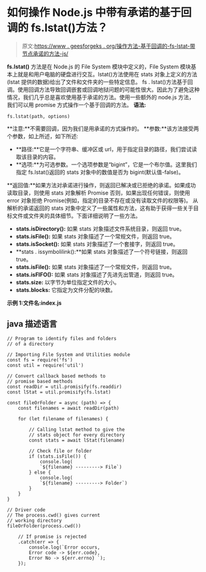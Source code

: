 # 如何操作 Node.js 中带有承诺的基于回调的 fs.lstat()方法？

> 原文:[https://www . geesforgeks . org/操作方法-基于回调的-fs-lstat-带节点承诺的方法-js/](https://www.geeksforgeeks.org/how-to-operate-callback-based-fs-lstat-method-with-promises-in-node-js/)

**fs.lstat()** 方法是在 Node.js 的 File System 模块中定义的，File System 模块基本上就是和用户电脑的硬盘进行交互。lstat()方法使用在 stats 对象上定义的方法(lstat 提供的数据)给出了文件和文件夹的一些特定信息。
fs . lstat()方法基于回调。使用回调方法导致回调嵌套或回调地狱问题的可能性很大。因此为了避免这种情况，我们几乎总是喜欢使用基于承诺的方法。使用一些额外的 node.js 方法，我们可以用 promise 方式操作一个基于回调的方法。
**语法:**

```
fs.lstat(path, options)
```

**注意:**不需要回调，因为我们是用承诺的方式操作的。
**参数:**该方法接受两个参数，如上所述，如下所述:

*   **路径:**它是一个字符串、缓冲区或 url，用于指定目录的路径，我们尝试读取该目录的内容。
*   **选项:**为可选参数。一个选项参数是“bigint”，它是一个布尔值。这里我们指定 fs.lstat()返回的 stats 对象中的数值是否为 bigint(默认值-false)。

**返回值:**如果方法对承诺进行操作，则返回已解决或已拒绝的承诺。如果成功读取目录，则使用 stats 对象解析 Promise 否则，如果出现任何错误，则使用 error 对象拒绝 Promise(例如，指定的目录不存在或没有读取文件的权限等)。
从解析的承诺返回的 stats 对象中定义了一些属性和方法，这有助于获得一些关于目标文件或文件夹的具体细节。下面详细说明了一些方法。

*   **stats.isDirectory():** 如果 stats 对象描述文件系统目录，则返回 true。
*   **stats.isFile():** 如果 stats 对象描述了一个常规文件，则返回 true。
*   **stats.isSocket():** 如果 stats 对象描述了一个套接字，则返回 true。
*   **stats . issymbolilink():**如果 stats 对象描述了一个符号链接，则返回 true。
*   **stats.isFile():** 如果 stats 对象描述了一个常规文件，则返回 true。
*   **stats.isFIFO():** 如果 stats 对象描述了先进先出管道，则返回 true。
*   **stats.size:** 以字节为单位指定文件的大小。
*   **stats.blocks:** 它指定为文件分配的块数。

**示例 1:文件名:index.js**

## java 描述语言

```
// Program to identify files and folders
// of a directory

// Importing File System and Utilities module
const fs = require('fs')
const util = require('util')

// Convert callback based methods to
// promise based methods
const readDir = util.promisify(fs.readdir)
const lStat = util.promisify(fs.lstat)

const fileOrFolder = async (path) => {
    const filenames = await readDir(path)

    for (let filename of filenames) {

        // Calling lstat method to give the
        // stats object for every directory
        const stats = await lStat(filename)

        // Check file or folder
        if (stats.isFile()) {
            console.log(
            `${filename} ---------> File`)
        } else {
            console.log(
            `${filename} ---------> Folder`)
        }
    }
}

// Driver code
// The process.cwd() gives current
// working directory
fileOrFolder(process.cwd())

    // If promise is rejected
    .catch(err => {
        console.log(`Error occurs,
        Error code -> ${err.code},
        Error No -> ${err.errno} `);
    });
```